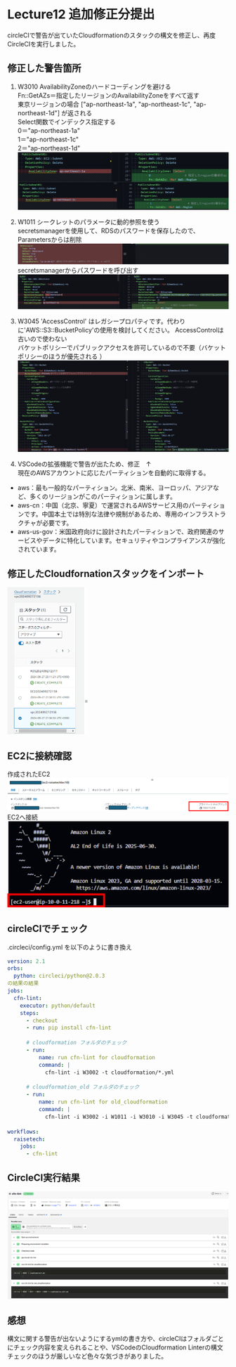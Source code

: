 # Lecture12 追加修正分提出
circleCIで警告が出ていたCloudformationのスタックの構文を修正し、再度CircleCIを実行しました。 
## 修正した警告箇所  
1. W3010 AvailabilityZoneのハードコーディングを避ける  
Fn::GetAZs＝指定したリージョンのAvailabilityZoneをすべて返す  
東京リージョンの場合 ["ap-northeast-1a", "ap-northeast-1c", "ap-northeast-1d"] が返される  
Select関数でインデックス指定する  
0＝"ap-northeast-1a"  
1＝"ap-northeast-1c"  
2＝"ap-northeast-1d"  
![AvailabilityZone](image/lecture12/img-04.png)

2. W1011 シークレットのパラメータに動的参照を使う  
secretsmanagerを使用して、RDSのパスワードを保存したので、Parametersからは削除 
![Parameters](image/lecture12/img-05.png) 
secretsmanagerからパスワードを呼び出す  
![secretsmanager](image/lecture12/img-06.png)

3. W3045 'AccessControl' はレガシープロパティです。代わりに'AWS::S3::BucketPolicy'の使用を検討してください。
AccessControlは古いので使わない  
バケットポリシーでパブリックアクセスを許可しているので不要（バケットポリシーのほうが優先される
）  
![S3バケット](image/lecture12/img-07.png)

4. VSCodeの拡張機能で警告が出たため、修正　↑　  
現在のAWSアカウントに応じたパーティションを自動的に取得する。
- aws：最も一般的なパーティション。北米、南米、ヨーロッパ、アジアなど、多くのリージョンがこのパーティションに属します。
- aws-cn：中国（北京、寧夏）で運営されるAWSサービス用のパーティションです。中国本土では特別な法律や規制があるため、専用のインフラストラクチャが必要です。
- aws-us-gov：米国政府向けに設計されたパーティションで、政府関連のサービスやデータに特化しています。セキュリティやコンプライアンスが強化されています。

## 修正したCloudfornationスタックをインポート
![スタック](image/lecture12/img-08.png)
## EC2に接続確認
作成されたEC2  
![EC2](image/lecture12/img-09.png)
EC2へ接続  
![EC2へ接続](image/lecture12/img-10.png)

## circleCIでチェック
.circleci/config.yml を以下のように書き換え
```yml
version: 2.1
orbs:
  python: circleci/python@2.0.3
の結果の結果
jobs:
  cfn-lint:
    executor: python/default
    steps:
      - checkout
      - run: pip install cfn-lint

      # cloudformation フォルダのチェック
      - run:
          name: run cfn-lint for cloudformation
          command: |
            cfn-lint -i W3002 -t cloudformation/*.yml

      # cloudformation_old フォルダのチェック
      - run:
          name: run cfn-lint for old_cloudformation
          command: |
            cfn-lint -i W3002 -i W1011 -i W3010 -i W3045 -t cloudformation_old/*.yml

workflows:
  raisetech:
    jobs:
      - cfn-lint
```
## CircleCI実行結果
![CircleCI実行結果](image/lecture12/img-11.png)

## 感想
構文に関する警告が出ないようにするymlの書き方や、circleCIはフォルダごとにチェック内容を変えられることや、VSCodeのCloudformation Linterの構文チェックのほうが厳しいなど色々な気づきがありました。










